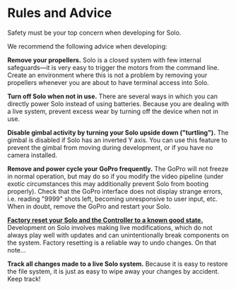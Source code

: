 # Rules and Advice

<aside class="caution">
Safety must be your top concern when developing for Solo. 
</aside>

We recommend the following advice when developing:

**Remove your propellers.** Solo is a closed system with few internal safeguards&mdash;it is very easy to trigger the motors from the command line. Create an environment where this is not a problem by removing your propellers whenever you are about to have terminal access into Solo. 

**Turn off Solo when not in use.** There are several ways in which you can directly power Solo instead of using batteries. Because you are dealing with a live system, prevent excess wear by turning off the device when not in use.

**Disable gimbal activity by turning your Solo upside down ("turtling").**  The gimbal is disabled if Solo has an inverted Y axis. You can use this feature to prevent the gimbal from moving during development, or if you have no camera installed.

**Remove and power cycle your GoPro frequently.** The GoPro will not freeze in normal operation, but may do so if you modify the video pipeline (under exotic circumstances this may additionally prevent Solo from booting properly). Check that the GoPro interface does not display strange errors, i.e. reading "9999" shots left, becoming unresponsive to user input, etc. When in doubt, remove the GoPro and restart your Solo.

[**Factory reset your Solo and the Controller to a known good state.**](starting-troubleshooting.html#factory-resetting) Development on Solo involves making live modifications, which do not always play well with updates and can unintentionally break components on the system. Factory resetting is a reliable way to undo changes. On that note...

**Track all changes made to a live Solo system.** Because it is easy to restore the file system, it is just as easy to wipe away your changes by accident. Keep track!

